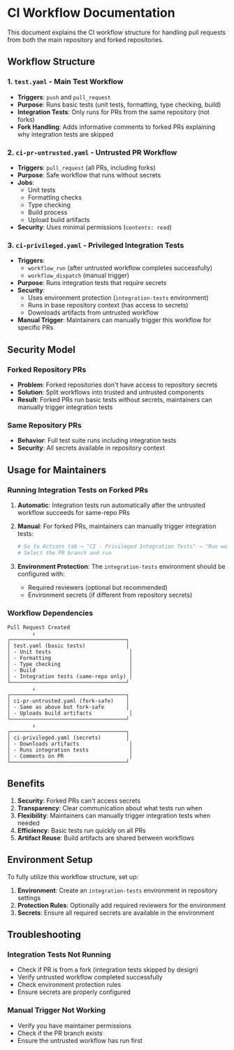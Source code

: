 # CI Workflow Documentation

This document explains the CI workflow structure for handling pull requests from both the main repository and forked repositories.

## Workflow Structure

### 1. `test.yaml` - Main Test Workflow
- **Triggers**: `push` and `pull_request`
- **Purpose**: Runs basic tests (unit tests, formatting, type checking, build)
- **Integration Tests**: Only runs for PRs from the same repository (not forks)
- **Fork Handling**: Adds informative comments to forked PRs explaining why integration tests are skipped

### 2. `ci-pr-untrusted.yaml` - Untrusted PR Workflow
- **Triggers**: `pull_request` (all PRs, including forks)
- **Purpose**: Safe workflow that runs without secrets
- **Jobs**: 
  - Unit tests
  - Formatting checks
  - Type checking
  - Build process
  - Upload build artifacts
- **Security**: Uses minimal permissions (`contents: read`)

### 3. `ci-privileged.yaml` - Privileged Integration Tests
- **Triggers**: 
  - `workflow_run` (after untrusted workflow completes successfully)
  - `workflow_dispatch` (manual trigger)
- **Purpose**: Runs integration tests that require secrets
- **Security**: 
  - Uses environment protection (`integration-tests` environment)
  - Runs in base repository context (has access to secrets)
  - Downloads artifacts from untrusted workflow
- **Manual Trigger**: Maintainers can manually trigger this workflow for specific PRs

## Security Model

### Forked Repository PRs
- **Problem**: Forked repositories don't have access to repository secrets
- **Solution**: Split workflows into trusted and untrusted components
- **Result**: Forked PRs run basic tests without secrets, maintainers can manually trigger integration tests

### Same Repository PRs
- **Behavior**: Full test suite runs including integration tests
- **Security**: All secrets available in repository context

## Usage for Maintainers

### Running Integration Tests on Forked PRs

1. **Automatic**: Integration tests run automatically after the untrusted workflow succeeds for same-repo PRs

2. **Manual**: For forked PRs, maintainers can manually trigger integration tests:
   ```bash
   # Go to Actions tab → "CI - Privileged Integration Tests" → "Run workflow"
   # Select the PR branch and run
   ```

3. **Environment Protection**: The `integration-tests` environment should be configured with:
   - Required reviewers (optional but recommended)
   - Environment secrets (if different from repository secrets)

### Workflow Dependencies

```
Pull Request Created
        ↓
┌─────────────────────────────────────┐
│ test.yaml (basic tests)             │
│ - Unit tests                         │
│ - Formatting                         │
│ - Type checking                      │
│ - Build                              │
│ - Integration tests (same-repo only) │
└─────────────────────────────────────┘
        ↓
┌─────────────────────────────────────┐
│ ci-pr-untrusted.yaml (fork-safe)    │
│ - Same as above but fork-safe       │
│ - Uploads build artifacts            │
└─────────────────────────────────────┘
        ↓
┌─────────────────────────────────────┐
│ ci-privileged.yaml (secrets)        │
│ - Downloads artifacts                │
│ - Runs integration tests             │
│ - Comments on PR                     │
└─────────────────────────────────────┘
```

## Benefits

1. **Security**: Forked PRs can't access secrets
2. **Transparency**: Clear communication about what tests run when
3. **Flexibility**: Maintainers can manually trigger integration tests when needed
4. **Efficiency**: Basic tests run quickly on all PRs
5. **Artifact Reuse**: Build artifacts are shared between workflows

## Environment Setup

To fully utilize this workflow structure, set up:

1. **Environment**: Create an `integration-tests` environment in repository settings
2. **Protection Rules**: Optionally add required reviewers for the environment
3. **Secrets**: Ensure all required secrets are available in the environment

## Troubleshooting

### Integration Tests Not Running
- Check if PR is from a fork (integration tests skipped by design)
- Verify untrusted workflow completed successfully
- Check environment protection rules
- Ensure secrets are properly configured

### Manual Trigger Not Working
- Verify you have maintainer permissions
- Check if the PR branch exists
- Ensure the untrusted workflow has run first
